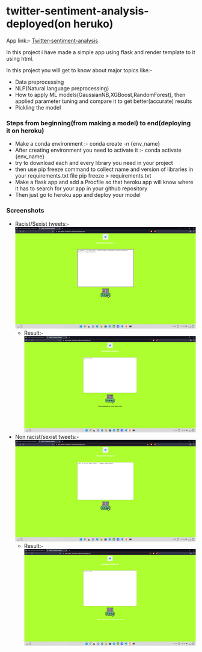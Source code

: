# twitter-sentiment-analysis-deployed(on heruko)

App link:- [Twitter-sentiment-analysis](https://app-twitter-sentiment-analysis.herokuapp.com/)

In this project i have made a simple app using flask and render template to it using html.

In this project you will get to know about major topics like:-
* Data preprocessing
* NLP(Natural language preprocessing)
* How to apply ML models(GaussianNB,XGBoost,RandomForest), then applied parameter tuning and compare it to get better(accurate) results
* Pickling the model

### Steps from beginning(from making a model) to end(deploying it on heroku)

* Make a conda environment :- conda create -n {env_name}
* After creating environment you need to activate it :- conda activate {env_name}
* try to download each and every library you need in your project
* then use pip freeze command to collect name and version of libraries in your requirements.txt file pip freeze > requirements.txt
* Make a flask app and add a Procfile so that heroku app will know where it has to search for your app in your github repository
* Then just go to heroku app and deploy your model

### Screenshots
* Racist/Sexist tweets:- 
 ![racist_tweets](https://github.com/shray732002/twitter-sentiment-analysis-deployed/blob/main/screenshots/Screenshot%20(10).png)
   * Result:-
    ![tweet_result](https://github.com/shray732002/twitter-sentiment-analysis-deployed/blob/main/screenshots/Screenshot%20(11).png)
* Non racist/sexist tweets:-
 ![non_racist_tweet](https://github.com/shray732002/twitter-sentiment-analysis-deployed/blob/main/screenshots/Screenshot%20(13).png)  
   * Result:-
    ![tweet_result](https://github.com/shray732002/twitter-sentiment-analysis-deployed/blob/main/screenshots/Screenshot%20(14).png)
